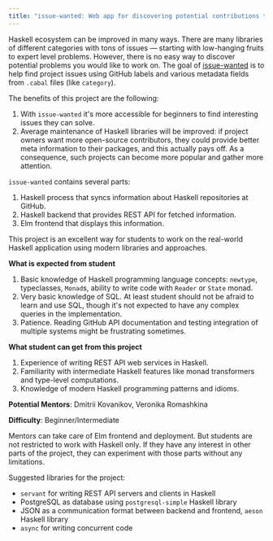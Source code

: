 ```yaml
---
title: "issue-wanted: Web app for discovering potential contributions to the Haskell ecosystem"
---
```


Haskell ecosystem can be improved in many ways. There are many libraries of
different categories with tons of issues — starting with low-hanging fruits to
expert level problems. However, there is no easy way to discover potential
problems you would like to work on. The goal of
[issue-wanted](https://github.com/kowainik/issue-wanted) is to help find project
issues using GitHub labels and various metadata fields from `.cabal` files
(like `category`).

The benefits of this project are the following:

1. With `issue-wanted` it's more accessible for beginners to find interesting
   issues they can solve.
2. Average maintenance of Haskell libraries will be improved: if project owners
   want more open-source contributors, they could provide better meta
   information to their packages, and this actually pays off. As a consequence,
   such projects can become more popular and gather more attention.

`issue-wanted` contains several parts:

1. Haskell process that syncs information about Haskell repositories at GitHub.
2. Haskell backend that provides REST API for fetched information.
3. Elm frontend that displays this information.

This project is an excellent way for students to work on the real-world Haskell
application using modern libraries and approaches.

**What is expected from student**

1. Basic knowledge of Haskell programming language concepts: `newtype`,
   typeclasses, `Monad`s, ability to write code with `Reader` or `State` monad.
2. Very basic knowledge of SQL. At least student should not be afraid to learn
   and use SQL, though it's not expected to have any complex queries in the
   implementation.
3. Patience. Reading GitHub API documentation and testing integration of
   multiple systems might be frustrating sometimes.

**What student can get from this project**

1. Experience of writing REST API web services in Haskell.
2. Familiarity with intermediate Haskell features like monad transformers and
   type-level computations.
3. Knowledge of modern Haskell programming patterns and idioms.

**Potential Mentors**: Dmitrii Kovanikov, Veronika Romashkina

**Difficulty**: Beginner/Intermediate

Mentors can take care of Elm frontend and deployment. But students are not
restricted to work with Haskell only. If they have any interest in other parts
of the project, they can experiment with those parts without any limitations.

Suggested libraries for the project:

* `servant` for writing REST API servers and clients in Haskell
* PostgreSQL as database using `postgresql-simple` Haskell library
* JSON as a communication format between backend and frontend, `aeson` Haskell library
* `async` for writing concurrent code
